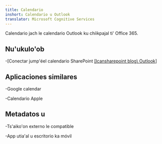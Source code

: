 ```yaml
---
title: Calendario
inshort: Calendario u Outlook
translator: Microsoft Cognitive Services
---
```


Calendario jach le calendario Outlook ku chíikpajal ti' Office 365.

Nu'ukulo'ob
---------

-[Conectar jump'éel calendario SharePoint
    [\[Icansharepoint blog\ Outlook](http://icsh.pt/SPandOutlook)]

Aplicaciones similares
--------------------

-Google calendar

-Calendario Apple

Metadatos u
--------

-Ts'aiko'on externo le compatible

-App utia'al u escritorio ka móvil

